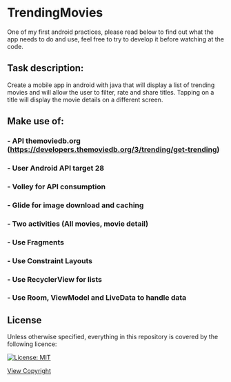 # TrendingMovies
One of my first android practices, please read below to find out what the app needs to do and use, feel free to try to develop it before watching at the code.

## Task description:

Create a mobile app in android with java that will display a list of trending movies and will allow the user to filter, rate and share titles. Tapping on a title will display the movie details on a different screen.

## Make use of:

### - API themoviedb.org (https://developers.themoviedb.org/3/trending/get-trending)
### - User Android API target 28
### - Volley for API consumption 
### - Glide for image download and caching
### - Two activities (All movies, movie detail)
### - Use Fragments
### - Use Constraint Layouts
### - Use RecyclerView for lists
### - Use Room, ViewModel and LiveData to handle data

## License

Unless otherwise specified, everything in this repository is covered by the following licence:

[![License: MIT](https://img.shields.io/badge/License-MIT-yellow.svg)](https://opensource.org/licenses/MIT)

[View Copyright](LICENSE)
